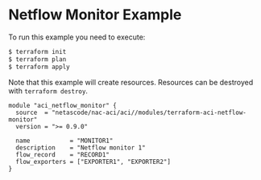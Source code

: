 <!-- BEGIN_TF_DOCS -->
# Netflow Monitor Example

To run this example you need to execute:

```bash
$ terraform init
$ terraform plan
$ terraform apply
```

Note that this example will create resources. Resources can be destroyed with `terraform destroy`.

```hcl
module "aci_netflow_monitor" {
  source  = "netascode/nac-aci/aci//modules/terraform-aci-netflow-monitor"
  version = ">= 0.9.0"

  name           = "MONITOR1"
  description    = "Netflow monitor 1"
  flow_record    = "RECORD1"
  flow_exporters = ["EXPORTER1", "EXPORTER2"]
}
```
<!-- END_TF_DOCS -->